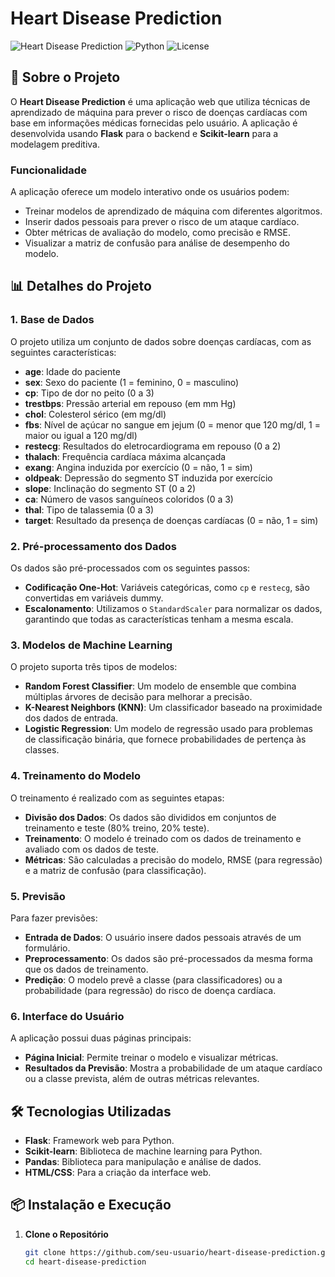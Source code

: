 # Heart Disease Prediction

![Heart Disease Prediction](https://img.shields.io/badge/Flask-1.1.2-blue) ![Python](https://img.shields.io/badge/Python-3.12%2B-yellow) ![License](https://img.shields.io/badge/License-MIT-green)

## 📝 Sobre o Projeto

O **Heart Disease Prediction** é uma aplicação web que utiliza técnicas de aprendizado de máquina para prever o risco de doenças cardíacas com base em informações médicas fornecidas pelo usuário. A aplicação é desenvolvida usando **Flask** para o backend e **Scikit-learn** para a modelagem preditiva.

### Funcionalidade

A aplicação oferece um modelo interativo onde os usuários podem:
- Treinar modelos de aprendizado de máquina com diferentes algoritmos.
- Inserir dados pessoais para prever o risco de um ataque cardíaco.
- Obter métricas de avaliação do modelo, como precisão e RMSE.
- Visualizar a matriz de confusão para análise de desempenho do modelo.

## 📊 Detalhes do Projeto

### 1. **Base de Dados**

O projeto utiliza um conjunto de dados sobre doenças cardíacas, com as seguintes características:
- **age**: Idade do paciente
- **sex**: Sexo do paciente (1 = feminino, 0 = masculino)
- **cp**: Tipo de dor no peito (0 a 3)
- **trestbps**: Pressão arterial em repouso (em mm Hg)
- **chol**: Colesterol sérico (em mg/dl)
- **fbs**: Nível de açúcar no sangue em jejum (0 = menor que 120 mg/dl, 1 = maior ou igual a 120 mg/dl)
- **restecg**: Resultados do eletrocardiograma em repouso (0 a 2)
- **thalach**: Frequência cardíaca máxima alcançada
- **exang**: Angina induzida por exercício (0 = não, 1 = sim)
- **oldpeak**: Depressão do segmento ST induzida por exercício
- **slope**: Inclinação do segmento ST (0 a 2)
- **ca**: Número de vasos sanguíneos coloridos (0 a 3)
- **thal**: Tipo de talassemia (0 a 3)
- **target**: Resultado da presença de doenças cardíacas (0 = não, 1 = sim)

### 2. **Pré-processamento dos Dados**

Os dados são pré-processados com os seguintes passos:
- **Codificação One-Hot**: Variáveis categóricas, como `cp` e `restecg`, são convertidas em variáveis dummy.
- **Escalonamento**: Utilizamos o `StandardScaler` para normalizar os dados, garantindo que todas as características tenham a mesma escala.

### 3. **Modelos de Machine Learning**

O projeto suporta três tipos de modelos:
- **Random Forest Classifier**: Um modelo de ensemble que combina múltiplas árvores de decisão para melhorar a precisão.
- **K-Nearest Neighbors (KNN)**: Um classificador baseado na proximidade dos dados de entrada.
- **Logistic Regression**: Um modelo de regressão usado para problemas de classificação binária, que fornece probabilidades de pertença às classes.

### 4. **Treinamento do Modelo**

O treinamento é realizado com as seguintes etapas:
- **Divisão dos Dados**: Os dados são divididos em conjuntos de treinamento e teste (80% treino, 20% teste).
- **Treinamento**: O modelo é treinado com os dados de treinamento e avaliado com os dados de teste.
- **Métricas**: São calculadas a precisão do modelo, RMSE (para regressão) e a matriz de confusão (para classificação).

### 5. **Previsão**

Para fazer previsões:
- **Entrada de Dados**: O usuário insere dados pessoais através de um formulário.
- **Preprocessamento**: Os dados são pré-processados da mesma forma que os dados de treinamento.
- **Predição**: O modelo prevê a classe (para classificadores) ou a probabilidade (para regressão) do risco de doença cardíaca.

### 6. **Interface do Usuário**

A aplicação possui duas páginas principais:
- **Página Inicial**: Permite treinar o modelo e visualizar métricas.
- **Resultados da Previsão**: Mostra a probabilidade de um ataque cardíaco ou a classe prevista, além de outras métricas relevantes.

## 🛠️ Tecnologias Utilizadas

- **Flask**: Framework web para Python.
- **Scikit-learn**: Biblioteca de machine learning para Python.
- **Pandas**: Biblioteca para manipulação e análise de dados.
- **HTML/CSS**: Para a criação da interface web.

## 📦 Instalação e Execução

1. **Clone o Repositório**
   ```bash
   git clone https://github.com/seu-usuario/heart-disease-prediction.git
   cd heart-disease-prediction
